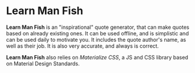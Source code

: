 # Learn Man Fish


**Learn Man Fish** is an "inspirational" quote generator, that can make quotes based on already existing ones. It can be used offline, and is simplistic and can be used daily to motivate you. It includes the quote author's name, as well as their job. It is also very accurate, and always is correct. 

**Learn Man Fish** also relies on *Materialize CSS*, a JS and CSS library based on Material Design Standards.